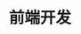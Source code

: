---
home: true
title: '前端开发'
description: ''
heroImage: /1.jpg
actionText: Get Start →
actionLink: /front/
features:
- title: 分享
  details: 不断分享，分享可以增加掌握度
- title: 学习
  details: 不断学习，学习扩展深度和广度
- title: 博客
  details: 通过文章分享好的内容和知识
footer:  <a target="_blank" href="http://www.beian.miit.gov.cn/">鄂ICP备19018345号-1</a>
---